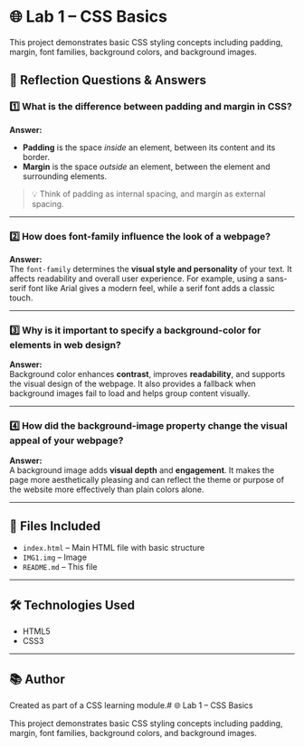 # 🌐 Lab 1 – CSS Basics

This project demonstrates basic CSS styling concepts including padding, margin, font families, background colors, and background images.

## 📄 Reflection Questions & Answers

### 1️⃣ What is the difference between **padding** and **margin** in CSS?

**Answer:**  
- **Padding** is the space *inside* an element, between its content and its border.  
- **Margin** is the space *outside* an element, between the element and surrounding elements.

> 💡 Think of padding as internal spacing, and margin as external spacing.

---

### 2️⃣ How does **font-family** influence the look of a webpage?

**Answer:**  
The `font-family` determines the **visual style and personality** of your text. It affects readability and overall user experience. For example, using a sans-serif font like Arial gives a modern feel, while a serif font adds a classic touch.

---

### 3️⃣ Why is it important to specify a **background-color** for elements in web design?

**Answer:**  
Background color enhances **contrast**, improves **readability**, and supports the visual design of the webpage. It also provides a fallback when background images fail to load and helps group content visually.

---

### 4️⃣ How did the **background-image** property change the visual appeal of your webpage?

**Answer:**  
A background image adds **visual depth** and **engagement**. It makes the page more aesthetically pleasing and can reflect the theme or purpose of the website more effectively than plain colors alone.

---

## 📁 Files Included

- `index.html` – Main HTML file with basic structure
- `IMG1.img` – Image
- `README.md` – This file

---

## 🛠️ Technologies Used

- HTML5
- CSS3
  
---

## 📚 Author

Created as part of a CSS learning module.# 🌐 Lab 1 – CSS Basics

This project demonstrates basic CSS styling concepts including padding, margin, font families, background colors, and background images.

